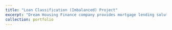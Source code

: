 ```yaml
---
title: "Loan Classification (Imbalanced) Project"
excerpt: "Dream Housing Finance company provides mortgage lending solutions to home buyers. Using this partial dataset, the company wants to automate the loan eligibility process (in real-time) based on customer information upon submission of the online application. These details include Gender, Marital Status, Education, Number of Dependents, Income, Loan Amount, Credit History and others. The goal is to classify the applications into Loan and No Loan classes. To this end, I'll explore three classification models in this notebook. [GitHub Repo](https://github.com/vbabashov/loan-classification)"
collection: portfolio
---
```

